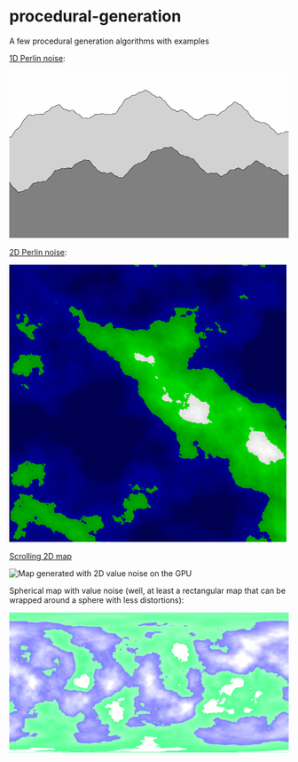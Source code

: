 # procedural-generation
A few procedural generation algorithms with examples

[1D Perlin noise](https://rtouti.github.io/procedural-generation/cpu/1D%20Perlin%20Noise.html):

![Moutain ranges with 1D Perlin noise](https://github.com/rtouti/procedural-generation/blob/gh-pages/cpu/examples/1D-Perlin-Noise.gif)

[2D Perlin noise](https://rtouti.github.io/procedural-generation/cpu/2D%20Perlin%20Noise.html):

![Maps with 2D Perlin noise](https://github.com/rtouti/procedural-generation/blob/gh-pages/cpu/examples/2D-Perlin-Noise.gif)

[Scrolling 2D map](https://rtouti.github.io/procedural-generation/gpu/GPU%20Value%20Noise.html)

![Map generated with 2D value noise on the GPU](https://github.com/rtouti/procedural-generation/blob/gh-pages/gpu/examples/scrolling-map-1.gif)

Spherical map with value noise (well, at least a rectangular map that can be wrapped around a sphere with less distortions):

![Spherical map with value noise](https://github.com/rtouti/procedural-generation/blob/gh-pages/gpu/examples/static-spherical-map-3.png)